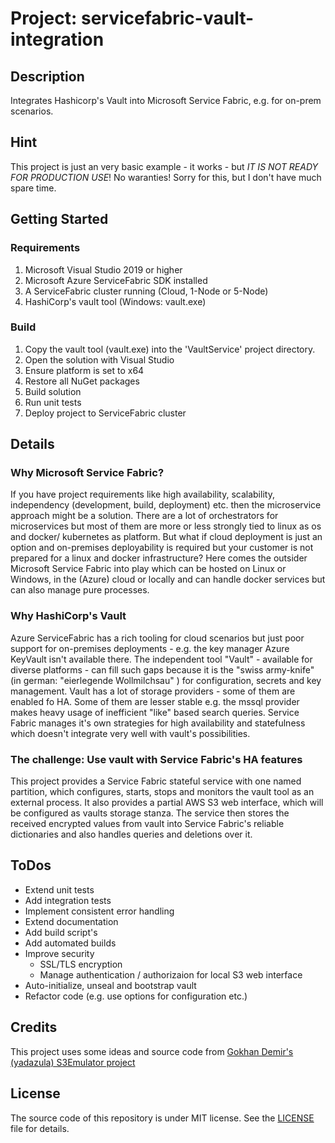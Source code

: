 # Project: servicefabric-vault-integration

## Description

Integrates Hashicorp's Vault into Microsoft Service Fabric, e.g. for on-prem scenarios.

## Hint

This project is just an very basic example - it works - but *IT IS NOT READY FOR PRODUCTION USE*! No waranties! Sorry for this, but I don't have much spare time.

## Getting Started

### Requirements

1. Microsoft Visual Studio 2019 or higher
1. Microsoft Azure ServiceFabric SDK installed
1. A ServiceFabric cluster running (Cloud, 1-Node or 5-Node)
1. HashiCorp's vault tool (Windows: vault.exe)

### Build

1. Copy the vault tool (vault.exe) into the 'VaultService' project directory.
1. Open the solution with Visual Studio
1. Ensure platform is set to x64 
1. Restore all NuGet packages
1. Build solution
1. Run unit tests
1. Deploy project to ServiceFabric cluster

## Details

### Why Microsoft Service Fabric?

If you have project requirements like high availability, scalability, independency (development, build, deployment) etc. then the microservice approach might be a solution.
There are a lot of orchestrators for microservices but most of them are more or less strongly tied to linux as os and docker/ kubernetes as platform. 
But what if cloud deployment is just an option and on-premises deployability is required but your customer is not prepared for a linux and docker infrastructure? 
Here comes the outsider Microsoft Service Fabric into play which can be hosted on Linux or Windows, in the (Azure) cloud or locally and can handle docker services but can also manage pure processes.   

### Why HashiCorp's Vault

Azure ServiceFabric has a rich tooling for cloud scenarios but just poor support for on-premises deployments - e.g. the key manager Azure KeyVault isn't available there. The independent tool "Vault" - available for diverse platforms - can fill such gaps because it is the "swiss army-knife" (in german: "eierlegende Wollmilchsau" ) for configuration, secrets and key management.
Vault has a lot of storage providers - some of them are enabled fo HA. Some of them are lesser stable e.g. the mssql provider makes heavy usage of inefficient "like" based search queries.
Service Fabric manages it's own strategies for high availability and statefulness which doesn't integrate very well with vault's possibilities.

### The challenge: Use vault with Service Fabric's HA features

This project provides a Service Fabric stateful service with one named partition, which configures, starts, stops and monitors the vault tool as an external process. It also provides a partial AWS S3 web interface, which will be configured as vaults storage stanza. The service then stores the received encrypted values from vault into Service Fabric's reliable dictionaries and also handles queries and deletions over it.

## ToDos

* Extend unit tests
* Add integration tests
* Implement consistent error handling
* Extend documentation
* Add build script's
* Add automated builds
* Improve security
  * SSL/TLS encryption
  * Manage authentication / authorizaion for local S3 web interface
* Auto-initialize, unseal and bootstrap vault
* Refactor code (e.g. use options for configuration etc.)

## Credits

This project uses some ideas and source code from [Gokhan Demir's (yadazula) S3Emulator project](https://github.com/yadazula/S3Emulator.git)

## License

The source code of this repository is under MIT license. See the [LICENSE](LICENSE) file for details. 
